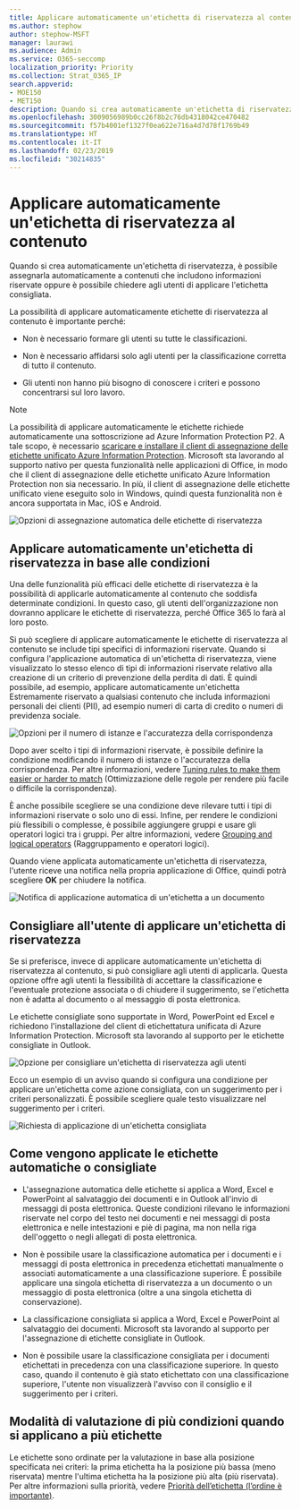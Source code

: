 ```yaml
---
title: Applicare automaticamente un'etichetta di riservatezza al contenuto
ms.author: stephow
author: stephow-MSFT
manager: laurawi
ms.audience: Admin
ms.service: O365-seccomp
localization_priority: Priority
ms.collection: Strat_O365_IP
search.appverid:
- MOE150
- MET150
description: Quando si crea automaticamente un'etichetta di riservatezza, è possibile assegnare un'etichetta a un documento o un messaggio di posta elettronica oppure è possibile chiedere agli utenti di selezionare l'etichetta consigliata.
ms.openlocfilehash: 3009056989b0cc26f8b2c76db4318042ce470482
ms.sourcegitcommit: f57b4001ef1327f0ea622e716a4d7d78f1769b49
ms.translationtype: HT
ms.contentlocale: it-IT
ms.lasthandoff: 02/23/2019
ms.locfileid: "30214835"
---
```

# <a name="apply-a-sensitivity-label-to-content-automatically"></a>Applicare automaticamente un'etichetta di riservatezza al contenuto

Quando si crea automaticamente un'etichetta di riservatezza, è possibile assegnarla automaticamente a contenuti che includono informazioni riservate oppure è possibile chiedere agli utenti di applicare l'etichetta consigliata.

La possibilità di applicare automaticamente etichette di riservatezza al contenuto è importante perché:

- Non è necessario formare gli utenti su tutte le classificazioni.

- Non è necessario affidarsi solo agli utenti per la classificazione corretta di tutto il contenuto.

- Gli utenti non hanno più bisogno di conoscere i criteri e possono concentrarsi sul loro lavoro.

> [!NOTE]
> La possibilità di applicare automaticamente le etichette richiede automaticamente una sottoscrizione ad Azure Information Protection P2. A tale scopo, è necessario [scaricare e installare il client di assegnazione delle etichette unificato Azure Information Protection](https://docs.microsoft.com/it-IT/azure/information-protection/rms-client/install-unifiedlabelingclient-app). Microsoft sta lavorando al supporto nativo per questa funzionalità nelle applicazioni di Office, in modo che il client di assegnazione delle etichette unificato Azure Information Protection non sia necessario. In più, il client di assegnazione delle etichette unificato viene eseguito solo in Windows, quindi questa funzionalità non è ancora supportata in Mac, iOS e Android.

![Opzioni di assegnazione automatica delle etichette di riservatezza](media/Sensitivity_labels_Auto_labeling_options.png)

## <a name="apply-a-sensitivity-label-automatically-based-on-conditions"></a>Applicare automaticamente un'etichetta di riservatezza in base alle condizioni

Una delle funzionalità più efficaci delle etichette di riservatezza è la possibilità di applicarle automaticamente al contenuto che soddisfa determinate condizioni. In questo caso, gli utenti dell'organizzazione non dovranno applicare le etichette di riservatezza, perché Office 365 lo farà al loro posto.
   
Si può scegliere di applicare automaticamente le etichette di riservatezza al contenuto se include tipi specifici di informazioni riservate. Quando si configura l'applicazione automatica di un'etichetta di riservatezza, viene visualizzato lo stesso elenco di tipi di informazioni riservate relativo alla creazione di un criterio di prevenzione della perdita di dati. È quindi possibile, ad esempio, applicare automaticamente un'etichetta Estremamente riservato a qualsiasi contenuto che includa informazioni personali dei clienti (PII), ad esempio numeri di carta di credito o numeri di previdenza sociale. 

![Opzioni per il numero di istanze e l'accuratezza della corrispondenza](media/Sensitivity_labels_instance_count_match_accuracy.png)

Dopo aver scelto i tipi di informazioni riservate, è possibile definire la condizione modificando il numero di istanze o l'accuratezza della corrispondenza. Per altre informazioni, vedere [Tuning rules to make them easier or harder to match](data-loss-prevention-policies.md#tuning-rules-to-make-them-easier-or-harder-to-match) (Ottimizzazione delle regole per rendere più facile o difficile la corrispondenza).

È anche possibile scegliere se una condizione deve rilevare tutti i tipi di informazioni riservate o solo uno di essi. Infine, per rendere le condizioni più flessibili o complesse, è possibile aggiungere gruppi e usare gli operatori logici tra i gruppi. Per altre informazioni, vedere [Grouping and logical operators](data-loss-prevention-policies.md#grouping-and-logical-operators) (Raggruppamento e operatori logici).

Quando viene applicata automaticamente un'etichetta di riservatezza, l'utente riceve una notifica nella propria applicazione di Office, quindi potrà scegliere **OK** per chiudere la notifica.

![Notifica di applicazione automatica di un'etichetta a un documento](media/sensitivity_labels_msg_doc_was_auto_labeled.PNG)

## <a name="recommend-that-the-user-apply-a-sensitivity-label"></a>Consigliare all'utente di applicare un'etichetta di riservatezza

Se si preferisce, invece di applicare automaticamente un'etichetta di riservatezza al contenuto, si può consigliare agli utenti di applicarla. Questa opzione offre agli utenti la flessibilità di accettare la classificazione e l'eventuale protezione associata o di chiudere il suggerimento, se l'etichetta non è adatta al documento o al messaggio di posta elettronica.

Le etichette consigliate sono supportate in Word, PowerPoint ed Excel e richiedono l'installazione del client di etichettatura unificata di Azure Information Protection. Microsoft sta lavorando al supporto per le etichette consigliate in Outlook.

![Opzione per consigliare un'etichetta di riservatezza agli utenti](media/Sensitivity_labels_Recommended_label_option.png)

Ecco un esempio di un avviso quando si configura una condizione per applicare un'etichetta come azione consigliata, con un suggerimento per i criteri personalizzati. È possibile scegliere quale testo visualizzare nel suggerimento per i criteri.

![Richiesta di applicazione di un'etichetta consigliata](media/Sensitivity_label_Prompt_for_required_label.png)

## <a name="how-automatic-or-recommended-labels-are-applied"></a>Come vengono applicate le etichette automatiche o consigliate

- L'assegnazione automatica delle etichette si applica a Word, Excel e PowerPoint al salvataggio dei documenti e in Outlook all'invio di messaggi di posta elettronica. Queste condizioni rilevano le informazioni riservate nel corpo del testo nei documenti e nei messaggi di posta elettronica e nelle intestazioni e piè di pagina, ma non nella riga dell'oggetto o negli allegati di posta elettronica.

- Non è possibile usare la classificazione automatica per i documenti e i messaggi di posta elettronica in precedenza etichettati manualmente o associati automaticamente a una classificazione superiore. È possibile applicare una singola etichetta di riservatezza a un documento o un messaggio di posta elettronica (oltre a una singola etichetta di conservazione).

- La classificazione consigliata si applica a Word, Excel e PowerPoint al salvataggio dei documenti. Microsoft sta lavorando al supporto per l'assegnazione di etichette consigliate in Outlook.

- Non è possibile usare la classificazione consigliata per i documenti etichettati in precedenza con una classificazione superiore. In questo caso, quando il contenuto è già stato etichettato con una classificazione superiore, l'utente non visualizzerà l'avviso con il consiglio e il suggerimento per i criteri.

## <a name="how-multiple-conditions-are-evaluated-when-they-apply-to-more-than-one-label"></a>Modalità di valutazione di più condizioni quando si applicano a più etichette

Le etichette sono ordinate per la valutazione in base alla posizione specificata nei criteri: la prima etichetta ha la posizione più bassa (meno riservata) mentre l'ultima etichetta ha la posizione più alta (più riservata). Per altre informazioni sulla priorità, vedere [Priorità dell’etichetta (l’ordine è importante)](sensitivity-labels.md#label-priority-order-matters).